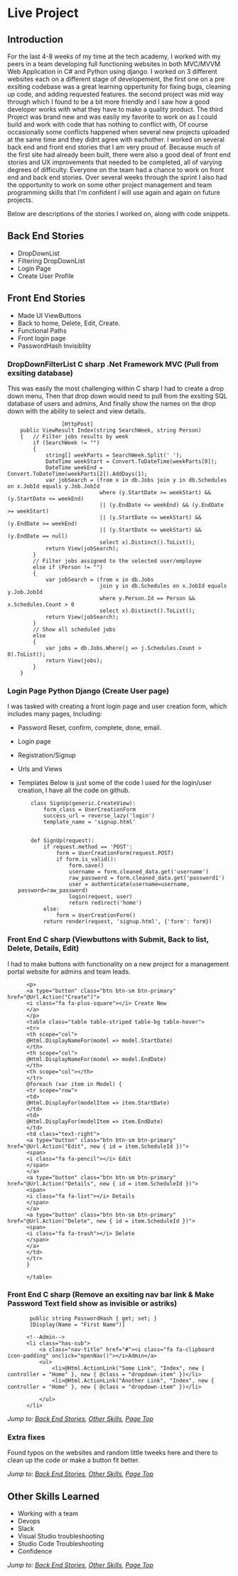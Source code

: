 # Live Project

## Introduction
For the last 4-8 weeks of my time at the tech academy, I worked with my peers in a team developing full functioning websites in both MVC/MVVM Web Application in C# and Python using django. I worked on 3 different websites each on a different stage of developement, the first one on a pre exsiting codebase was a great learning oppertunity for fixing bugs, cleaning up code, and adding requested features.
the second project was mid way through which I found to be a bit more friendly and I saw how a good developer works with what they have to make a quality product. The third Project was brand new and was easliy my favorite to work on as I could build and work with code that has nothing to conflict with, Of course occasionally some conflicts happened when several new projects uploaded at the same time and they didnt agree with eachother. I worked on several back end and front end stories that I am very proud of. Because much of the first site had already been built, there were also a good deal of front end stories and UX improvements that needed to be completed, all of varying degrees of difficulty. Everyone on the team had a chance to work on front end and back end stories. Over several weeks through the sprint I also had the opportunity to work on some other project management and team programming skills that I'm confident I will use again and again on future projects.

Below are descriptions of the stories I worked on, along with code snippets.

## Back End Stories
* DropDownList
* Filtering DropDownList
* Login Page
* Create User Profile
## Front End Stories
* Made UI ViewButtons
* Back to home, Delete, Edit, Create.
* Functional Paths
* Front login page
* PasswordHash Invisiblity


### DropDownFilterList C sharp .Net Framework MVC (Pull from exsiting database)
This was easily the most challenging within C sharp I had to create a drop down menu,
Then that drop down would need to pull from the exsiting SQL database of users and admins,
And finally show the names on the drop down with the ability to select and view details.

                     [HttpPost]
        public ViewResult Index(string SearchWeek, string Person)
        {   // Filter jobs results by week  
            if (SearchWeek != "")
            {
                string[] weekParts = SearchWeek.Split(' ');
                DateTime weekStart = Convert.ToDateTime(weekParts[0]);
                DateTime weekEnd = Convert.ToDateTime(weekParts[2]).AddDays(1);               
                var jobSearch = (from x in db.Jobs join y in db.Schedules on x.JobId equals y.Job.JobId
                                 where (y.StartDate >= weekStart) && (y.StartDate <= weekEnd)
                                 || (y.EndDate <= weekEnd) && (y.EndDate >= weekStart)
                                 || (y.StartDate <= weekStart) && (y.EndDate >= weekEnd)
                                 || (y.StartDate <= weekStart) && (y.EndDate == null)
                                 select x).Distinct().ToList();                
                return View(jobSearch);          
            }
            // Filter jobs assigned to the selected user/employee
            else if (Person != "")
            {
                var jobSearch = (from x in db.Jobs
                                 join y in db.Schedules on x.JobId equals y.Job.JobId
                                 where y.Person.Id == Person && x.Schedules.Count > 0
                                 select x).Distinct().ToList();
                return View(jobSearch);
            }
            // Show all scheduled jobs
            else
            {
                var jobs = db.Jobs.Where(j => j.Schedules.Count > 0).ToList();
                return View(jobs);
            }                                 
        }


 
 ### Login Page Python Django (Create User page)
I was tasked with creating a front login page and user creation form, which includes many pages, Including:
* Password Reset, confirm, complete, done, email.
* Login page
* Registration/Signup
* Urls and Views
* Templates
Below is just some of the code I used for the login/user creation, I have all the code on github.


          class SignUp(generic.CreateView):
              form_class = UserCreationForm
              success_url = reverse_lazy('login')
              template_name = 'signup.html'


          def SignUp(request):
              if request.method == 'POST':
                  form = UserCreationForm(request.POST)
                  if form.is_valid():
                      form.save()
                      username = form.cleaned_data.get('username')
                      raw_password = form.cleaned_data.get('password1')
                      user = authenticate(username=username, password=raw_password)
                      login(request, user)
                      return redirect('home')
              else:
                  form = UserCreationForm()
              return render(request, 'signup.html', {'form': form})





### Front End C sharp (Viewbuttons with Submit, Back to list, Delete, Details, Edit)
I had to make buttons with functionality on a new project for a management portal website for admins and team leads.

          <p>
          <a type="button" class="btn btn-sm btn-primary" href="@Url.Action("Create")">
          <i class="fa fa-plus-square"></i> Create New
          </a>   
          </p>
          <table class="table table-striped table-bg table-hover">
          <tr>
          <th scope="col">
          @Html.DisplayNameFor(model => model.StartDate)
          </th>
          <th scope="col">
          @Html.DisplayNameFor(model => model.EndDate)
          </th>
          <th scope="col"></th>
          </tr>
          @foreach (var item in Model) {
          <tr scope="row">
          <td>
          @Html.DisplayFor(modelItem => item.StartDate)
          </td>
          <td>
          @Html.DisplayFor(modelItem => item.EndDate)
          </td>
          <td class="text-right">
          <a type="button" class="btn btn-sm btn-primary" href="@Url.Action("Edit", new { id = item.ScheduleId })">
          <span>
          <i class="fa fa-pencil"></i> Edit
          </span>
          </a>
          <a type="button" class="btn btn-sm btn-primary" href="@Url.Action("Details", new { id = item.ScheduleId })">
          <span>
          <i class="fa fa-list"></i> Details
          </span>
          </a>
          <a type="button" class="btn btn-sm btn-primary" href="@Url.Action("Delete", new { id = item.ScheduleId })">
          <span>
          <i class="fa fa-trash"></i> Delete
          </span>
          </a>
          </td>
          </tr>
          }

          </table>



### Front End C sharp (Remove an exsiting nav bar link & Make Password Text field show as invisible or astriks)

           public string PasswordHash { get; set; }
           [Display(Name = "First Name")]

          <!--Admin-->
          <li class="has-sub">
              <a class="nav-title" href="#"><i class="fa fa-clipboard icon-padding" onclick="openNav()"></i>Admin</a>
              <ul>
                  <li>@Html.ActionLink("Some Link", "Index", new { controller = "Home" }, new { @class = "dropdown-item" })</li>
                  <li>@Html.ActionLink("Another Link", "Index", new { controller = "Home" }, new { @class = "dropdown-item" })</li>

              </ul>
          </li>


*Jump to: [Back End Stories](#back-end-stories), [Other Skills](#other-skills-learned), [Page Top](#live-project)*



### Extra fixes
Found typos on the websites and random little tweeks here and there to clean up the code or make a button fit better.



*Jump to: [Back End Stories](#back-end-stories), [Other Skills](#other-skills-learned), [Page Top](#live-project)*

## Other Skills Learned
* Working with a team
* Devops
* Slack
* Visual Studio troubleshooting
* Studio Code Troubleshooting
* Confidence
   
  
  
*Jump to: [Back End Stories](#back-end-stories), [Other Skills](#other-skills-learned), [Page Top](#live-project)*
